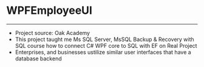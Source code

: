 # WPFEmployeeUI
--- 
- Project source: Oak Academy
- This project taught me Ms SQL Server, MsSQL Backup & Recovery with SQL course how to connect C# WPF core to SQL with EF on Real Project
- Enterprises, and businesses ustilize similar user interfaces that have a database backend 

